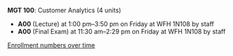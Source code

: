 **MGT 100**: Customer Analytics (4 units)

- **A00** (Lecture) at 1:00 pm–3:50 pm on Friday at WFH 1N108 by staff
- **A00** (Final Exam) at 11:30 am–2:29 pm on Friday at WFH 1N108 by staff

[Enrollment numbers over time](./MGT100.tsv)

